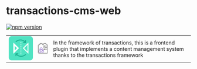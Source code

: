 # transactions-cms-web
[![npm version](https://badge.fury.io/js/transactions-cms-web.svg)](https://badge.fury.io/js/transactions-cms-web)

<table>
  <td>
    <img src="https://raw.githubusercontent.com/Ledoux/transactions-cms-web/master/icon.png" alt="icon" title="made by @cecilesnips"/>
  </td>
  <td>
    <img src="https://raw.githubusercontent.com/Ledoux/transactions-cms-web/master/transactions-cms-web.png" alt="icon" title="made by @cecilesnips"/>
  </td>
  <td>
    In the framework of transactions, this is a frontend plugin that implements a content management system thanks to the transactions framework
  </td>
</table>

